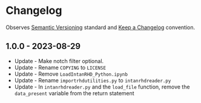 # Changelog

Observes [Semantic Versioning](https://semver.org/spec/v2.0.0.html) standard and
[Keep a Changelog](https://keepachangelog.com/en/1.0.0/) convention.

## 1.0.0 - 2023-08-29

- Update - Make notch filter optional.
- Update - Rename `COPYING` to `LICENSE`
- Update - Remove `LoadIntanRHD_Python.ipynb`
- Update - Rename `importrhdutilities.py` to `intanrhdreader.py`
- Update - In `intanrhdreader.py` and the `load_file` function, remove the `data_present` variable from the return statement
